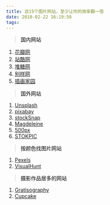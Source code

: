 ```yaml
---
title: 这15个图片网站，至少让你的效率翻一倍
date: 2018-02-22 16:19:58
tags:
---
```

> <font color="black">国内网站</font>

1. [花瓣网](http://huaban.com/)
2. [站酷网](http://www.zcool.com.cn/)
3. [堆糖网](https://www.duitang.com/)
4. [别样网](https://www.ssyer.com/)
5. [插画家园](http://www.13cg.com)

> <font color="black">国外网站</font>

1. [Unsplash](https://unsplash.com/)
2. [pixabay](https://pixabay.com/)
3. [stockSnap](https://stocksnap.io/)
4. [Magdeleine](https://magdeleine.co/)
5. [500px](https://500px.com/)
6. [STOKPIC](http://stokpic.com/)

> <font color="black">按颜色找图片网站</font>

1. [Pexels](https://www.pexels.com/)
2. [VisualHunt](https://visualhunt.com/)

> <font color="black">摄影作品居多的网站</font>

1. [Gratisography](https://gratisography.com/)
2. [Cupcake](http://cupcake.nilssonlee.se/)
